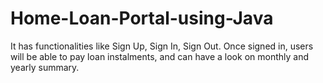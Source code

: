 # Home-Loan-Portal-using-Java
It has functionalities like Sign Up, Sign In, Sign Out. Once signed in, users will be able to pay loan instalments, and can have a look on monthly and yearly summary. 
